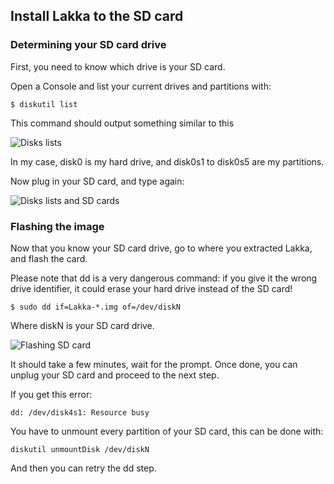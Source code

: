 ## Install Lakka to the SD card

###  Determining your SD card drive

First, you need to know which drive is your SD card.

Open a Console and list your current drives and partitions with:

    $ diskutil list

This command should output something similar to this

![Disks lists](/images/diskutil1.png)

In my case, disk0 is my hard drive, and disk0s1 to disk0s5 are my partitions.

Now plug in your SD card, and type again:

![Disks lists and SD cards](/images/diskutil2.png)

### Flashing the image

Now that you know your SD card drive, go to where you extracted Lakka, and flash the card.

Please note that dd is a very dangerous command: if you give it the wrong drive identifier, it could erase your hard drive instead of the SD card!

    $ sudo dd if=Lakka-*.img of=/dev/diskN

Where diskN is your SD card drive.

![Flashing SD card](/images/macosdd.png)

It should take a few minutes, wait for the prompt. Once done, you can unplug your SD card and proceed to the next step.

If you get this error:

    dd: /dev/disk4s1: Resource busy

You have to unmount every partition of your SD card, this can be done with:

    diskutil unmountDisk /dev/diskN

And then you can retry the dd step.
